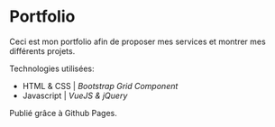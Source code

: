 # Portfolio  

Ceci est mon portfolio afin de proposer mes services et montrer mes différents projets.

Technologies utilisées:
- HTML & CSS | *Bootstrap Grid Component*
- Javascript | *VueJS & jQuery*

Publié grâce à Github Pages.
